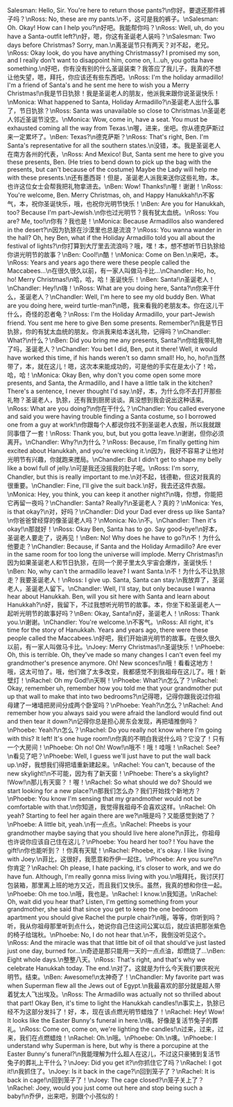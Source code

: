 Salesman: Hello, Sir. You're here to return those pants?\n你好。要退还那件裤子吗？\nRoss: No, these are my pants.\n不，这可是我的裤子。\nSalesman: Oh. Okay! How can I help you?\n好吧。我能帮你吗？\nRoss: Well, uh, do you have a Santa-outfit left?\n好，嗯，你这有圣诞老人装吗？\nSalesman: Two days before Christmas? Sorry, man.\n离圣诞节只有两天？对不起，老兄。\nRoss: Okay look, do you have anything Christmassy? I promised my son, and I really don't want to disappoint him, come on, I…uh, you gotta have something.\n好吧，你有没有别的什么圣诞装束？我答应了我儿子，我真的不想让他失望，嗯，拜托，你应该还有些东西吧。\nRoss: I'm the holiday armadillo! I'm a friend of Santa's and he sent me here to wish you a Merry Christmas!\n我是节日犰狳！我是圣诞老人的朋友，他派我来跟你说圣诞快乐！\nMonica: What happened to Santa, Holiday Armadillo?\n圣诞老人出什么事了，节日犰狳？\nRoss: Santa was unavailable so close to Christmas.\n圣诞老人邻近圣诞节没空。\nMonica: Wow, come in, have a seat. You must be exhausted coming all the way from Texas.\n喔，进来，坐吧。你从德克萨斯过来一定累坏了。\nBen: Texas?\n德克萨斯？\nRoss: That's right, Ben. I'm Santa's representative for all the southern states.\n没错，本。我是圣诞老人在南方各州的代表，\nRoss: And Mexico! But, Santa sent me here to give you these presents, Ben. (He tries to bend down to pick up the bag with the presents, but can't because of the costume) Maybe the Lady will help me with these presents.\n还有墨西哥！但是，圣诞老人派我来送你这些礼物，本。也许这位女士会帮我把礼物拿进去。\nBen: Wow! Thanks!\n喔！谢谢！\nRoss: You're welcome, Ben. Merry Christmas, oh, and Happy Hanukkah!\n不客气，本，祝你圣诞快乐，哦，也祝你光明节快乐！\nBen: Are you for Hanukkah, too? Because I'm part-Jewish.\n你也过光明节？我有犹太血统。\nRoss: You are? Me, too!\n你有？我也是！\nMonica: Because Armadillos also wandered in the desert?\n因为犰狳在沙漠里也总是流浪？\nRoss: You wanna wander in the hall? Oh, hey Ben, what if the Holiday Armadillo told you all about the festival of lights?\n你打算到大厅里去流浪吗？哦，嘿！本，想不想听节日犰狳给你讲光明节的故事？\nBen: Cool!\n酷！\nMonica: Come on Ben.\n来吧，本。\nRoss: Years and years ago there were these people called the Maccabees...\n在很久很久以前，有一家人叫做马卡比...\nChandler: Ho, ho, ho! Merry Christmas!\n哈，哈，哈！圣诞快乐！\nBen: Santa!\n圣诞老人！\nChandler: Hey!\n嗨！\nRoss: What are you doing here, Santa?\n你来干什么，圣诞老人？\nChandler: Well, I'm here to see my old buddy Ben. What are you doing here, weird turtle-man?\n嗯，我来看我的老朋友本。你在这儿干什么，奇怪的忍者龟？\nRoss: I'm the Holiday Armadillo, your part-Jewish friend. You sent me here to give Ben some presents. Remember?\n我是节日犰狳，你的有犹太血统的朋友。你派我来给本送礼物，记得吗？\nChandler: What?\n什么？\nBen: Did you bring me any presents, Santa?\n你给我带礼物了吗，圣诞老人？\nChandler: You bet I did, Ben, put it there! Well, it would have worked this time, if his hands weren't so damn small! Ho, ho, ho!\n当然带了，本，就在这儿！嗯，这次本来能成功的，可是他的手实在是太小了！哈，哈，哈！\nMonica: Okay Ben, why don't you come open some more presents, and Santa, the Armadillo, and I have a little talk in the kitchen? There's a sentence, I never thought I'd say.\n好，本，为什么你不去打开那些礼物？圣诞老人，犰狳，还有我到厨房谈谈。真没想到我会说出这种话来。\nRoss: What are you doing?\n你在干什么？\nChandler: You called everyone and said you were having trouble finding a Santa costume, so I borrowed one from a guy at work!\n你跟每个人都说你找不到圣诞老人衣服，所以我就跟同事借了一套！\nRoss: Thank you, but, but you gotta leave.\n谢谢，但你必须离开。\nChandler: Why?\n为什么？\nRoss: Because, I'm finally getting him excited about Hanukkah, and you're wrecking it.\n因为，我好不容易才让他对光明节有兴趣，你就跑来搅局。\nChandler: But I didn't get to shape my belly like a bowl full of jelly.\n可是我还没摇我的肚子呢。\nRoss: I'm sorry, Chandler, but this is really important to me.\n对不起，钱德勒，但这对我真的很重要。\nChandler: Fine, I'll give the suit back.\n好，我去还这件衣服。\nMonica: Hey, you think, you can keep it another night?\n嗨，你想，你能把它再留一夜吗？\nChandler: Santa? Really?\n圣诞老人？真的？\nMonica: Yes, is that okay?\n对，好吗？\nChandler: Did your Dad ever dress up like Santa?\n你爸爸曾经穿的像圣诞老人吗？\nMonica: No.\n不。\nChandler: Then it's okay!\n那就好！\nRoss: Okay Ben, Santa has to go. Say good-bye!\n好本，圣诞老人要走了，说再见！\nBen: No! Why does he have to go?\n不！为什么他要走？\nChandler: Because, if Santa and the Holiday Armadillo? Are ever in the same room for too long the universe will implode. Merry Christmas!\n因为如果圣诞老人和节日犰狳，在同一个房子里太久宇宙会爆炸，圣诞快乐！\nBen: No, why can't the armadillo leave? I want Santa.\n不！为什么不让犰狳走？我要圣诞老人！\nRoss: I give up. Santa, Santa can stay.\n我放弃了，圣诞老人，圣诞老人留下。\nChandler: Well, I'll stay, but only because I wanna hear about Hanukkah. Ben, will you sit here with Santa and learn about Hanukkah?\n好，我留下，不过我想听光明节的故事。本，你坐下和圣诞老人一起听光明节的故事好吗？\nBen: Okay, Santa!\n好，圣诞老人！\nRoss: Thank you.\n谢谢。\nChandler: You're welcome.\n不客气。\nRoss: All right, it's time for the story of Hanukkah. Years and years ago, there were these people called the Maccabees.\n好吧，我们开始讲光明节的故事。在很久很久以前，有一家人叫做马卡比。\nJoey: Merry Christmas!\n圣诞快乐！\nPhoebe: Oh, this is terrible. Oh, they've made so many changes I can't even feel my grandmother's presence anymore. Oh! New sconces!\n哦！看看这地方！哦，这太可怕了。哦，他们做了太多改变，我都感觉不到我祖母在这儿了。哦！新壁灯！\nRachel: Oh my God!\n天啊！\nPhoebe: What?\n怎么了？\nRachel: Okay, remember uh, remember how you told me that your grandmother put up that wall to make that into two bedrooms?\n记得嗯，记得你跟我说过你祖母建了一堵墙把房间分成两个卧室吗？\nPhoebe: Yeah?\n怎么？\nRachel: And remember how you always said you were afraid the landlord would find out and then tear it down?\n记得你总是担心房东会发现，再把墙推倒吗？\nPhoebe: Yeah?\n怎么？\nRachel: Do you really not know where I'm going with this? It left! It's one huge room!\n你真的不明白我说什么吗？它没了！只有一个大房间！\nPhoebe: Oh no! Oh! Wow!\n哦不！哦！哇哦！\nRachel: See?\n看见了吧？\nPhoebe: Well, I guess we'll just have to put the wall back up.\n好，我想我们得把墙重新建起来。\nRachel: You can't, because of the new skylight!\n不可能，因为有了新天窗！\nPhoebe: There's a skylight? !Wow!\n那儿有天窗？！喔！\nRachel: So what should we do? Should we start looking for a new place?\n那我们怎么办？我们开始找个新地方？\nPhoebe: You know I'm sensing that my grandmother would not be comfortable with that.\n你知道，我觉得我祖母不会喜欢这样。\nRachel: Oh yeah? Starting to feel her again there are we?\n哦是吗？又能感觉到她了？\nPhoebe: A little bit, yeah.\n有一点点。\nRachel: Pheebs is your grandmother maybe saying that you should live here alone?\n菲比，你祖母也许说你应该自己住在这儿？\nPhoebe: You heard her too? ! You have the gift!\n你也能听到？！你真有天赋！\nRachel: Phoebe, it's okay. I like living with Joey.\n菲比，这很好，我愿意和乔伊一起住。\nPhoebe: Are you sure?\n你肯定？\nRachel: Oh please, I hate packing, it's closer to work, and we do have fun. Although, I'm really gonna miss living with you.\n哦拜托，我讨厌打包装箱，那里离上班的地方又近，而且我们又快乐。虽然，我真的想和你住一起。\nPhoebe: Oh me too.\n哦，我也是。\nRachel: I know.\n我知道。\nRachel: Oh, wait did you hear that? Listen, I'm getting something from your grandmother, she said that since you get to keep the one bedroom apartment you should give Rachel the purple chair?\n哦，等等，你听到吗？听，我从你祖母那里听到点什么，她说你自己住这间公寓以后，就应该把那张紫色的椅子给瑞秋。\nPhoebe: No, I do not hear that.\n不，我倒没听见这个。\nRoss: And the miracle was that that little bit of oil that should've just lasted just one day, burned for…\n奇迹是那只能用一天的一点点油，却燃烧了...\nBen: Eight whole days.\n整整八天。\nRoss: That's right, and that's why we celebrate Hanukkah today. The end.\n对了。这就是为什么今天我们要庆祝光明节。结束。\nBen: Awesome!\n太神奇了！\nChandler: My favorite part was when Superman flew all the Jews out of Egypt.\n我最喜欢的部分就是超人带着犹太人飞出埃及。\nRoss: The Armadillo was actually not so thrilled about that part! Okay Ben, it's time to light the Hanukkah candles!\n事实上，犰狳已经不为这部分发抖了！好，本，现在该点燃光明节蜡烛了！\nRachel: Hey! Wow! It looks like the Easter Bunny's funeral in here.\n嗨。好像是复活节兔子的葬礼。\nRoss: Come on, come on, we're lighting the candles!\n过来，过来，过来，我们在点燃蜡烛！\nRachel: Oh.\n哦。\nPhoebe: Oh.\n噢。\nPhoebe: I understand why Superman is here, but why is there a porcupine at the Easter Bunny's funeral?\n我能理解为什么超人在这儿，不过这只豪猪到复活节兔子的葬礼上干什么？\nJoey: Did you get it?\n你抓住它了吗？\nRachel: I got it!\n我抓住了。\nJoey: Is it back in the cage?\n回到笼子了？\nRachel: It is back in cage!\n回到笼子了！\nJoey: The cage closed?\n笼子关上了？\nRachel: Joey, would you just come out here and stop being such a baby!\n乔伊，出来吧，别跟个小孩似的！
        